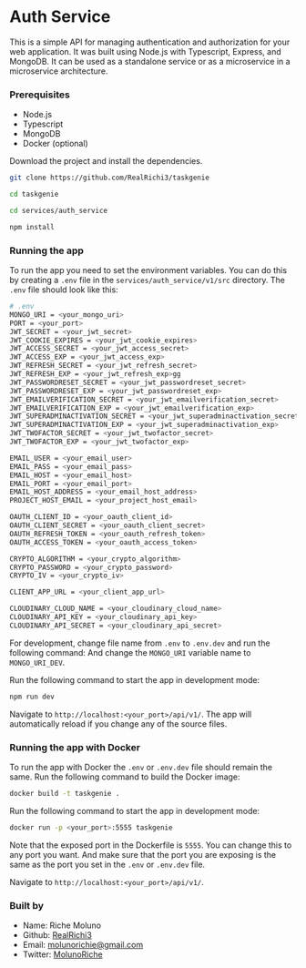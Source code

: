 
# Auth Service
This is a simple API for managing authentication and authorization for your web application. It was built using Node.js with Typescript, Express, and MongoDB. It can be used as a standalone service or as a microservice in a microservice architecture.

### Prerequisites
- Node.js
- Typescript
- MongoDB
- Docker (optional)

Download the project and install the dependencies.

```bash
git clone https://github.com/RealRichi3/taskgenie

cd taskgenie

cd services/auth_service

npm install
```

### Running the app
To run the app you need to set the environment variables. You can do this by creating a `.env` file in the `services/auth_service/v1/src` directory. The `.env` file should look like this:

```bash
# .env
MONGO_URI = <your_mongo_uri>
PORT = <your_port>
JWT_SECRET = <your_jwt_secret> 
JWT_COOKIE_EXPIRES = <your_jwt_cookie_expires>
JWT_ACCESS_SECRET = <your_jwt_access_secret>
JWT_ACCESS_EXP = <your_jwt_access_exp>
JWT_REFRESH_SECRET = <your_jwt_refresh_secret>
JWT_REFRESH_EXP = <your_jwt_refresh_exp>gg
JWT_PASSWORDRESET_SECRET = <your_jwt_passwordreset_secret>
JWT_PASSWORDRESET_EXP = <your_jwt_passwordreset_exp>
JWT_EMAILVERIFICATION_SECRET = <your_jwt_emailverification_secret>
JWT_EMAILVERIFICATION_EXP = <your_jwt_emailverification_exp>
JWT_SUPERADMINACTIVATION_SECRET = <your_jwt_superadminactivation_secret>
JWT_SUPERADMINACTIVATION_EXP = <your_jwt_superadminactivation_exp>
JWT_TWOFACTOR_SECRET = <your_jwt_twofactor_secret>
JWT_TWOFACTOR_EXP = <your_jwt_twofactor_exp>

EMAIL_USER = <your_email_user>
EMAIL_PASS = <your_email_pass>
EMAIL_HOST = <your_email_host>
EMAIL_PORT = <your_email_port>
EMAIL_HOST_ADDRESS = <your_email_host_address>
PROJECT_HOST_EMAIL = <your_project_host_email>

OAUTH_CLIENT_ID = <your_oauth_client_id>
OAUTH_CLIENT_SECRET = <your_oauth_client_secret>
OAUTH_REFRESH_TOKEN = <your_oauth_refresh_token>
OAUTH_ACCESS_TOKEN = <your_oauth_access_token>

CRYPTO_ALGORITHM = <your_crypto_algorithm>
CRYPTO_PASSWORD = <your_crypto_password>
CRYPTO_IV = <your_crypto_iv>

CLIENT_APP_URL = <your_client_app_url>

CLOUDINARY_CLOUD_NAME = <your_cloudinary_cloud_name>
CLOUDINARY_API_KEY = <your_cloudinary_api_key>
CLOUDINARY_API_SECRET = <your_cloudinary_api_secret>
```

For development, change file name from `.env` to `.env.dev` and run the following command:
And change the `MONGO_URI` variable name to `MONGO_URI_DEV`.

Run the following command to start the app in development mode:

```bash
npm run dev
```

Navigate to `http://localhost:<your_port>/api/v1/`. The app will automatically reload if you change any of the source files.

### Running the app with Docker
To run the app with Docker the `.env` or `.env.dev` file should remain the same. Run the following command to build the Docker image:

```bash
docker build -t taskgenie .
```

Run the following command to start the app in development mode:

```bash
docker run -p <your_port>:5555 taskgenie
```

Note that the exposed port in the Dockerfile is `5555`. You can change this to any port you want.
And make sure that the port you are exposing is the same as the port you set in the `.env` or `.env.dev` file.

Navigate to `http://localhost:<your_port>/api/v1/`.


### Built by
- Name: Riche Moluno
- Github: [RealRichi3](https://github.com/RealRichi3)
- Email: [molunorichie@gmail.com](mailto:molunorichie@gmail.com)
- Twitter: [MolunoRiche](https://twitter.com/MolunoRiche)